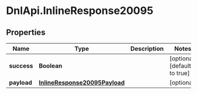 # DnlApi.InlineResponse20095

## Properties
Name | Type | Description | Notes
------------ | ------------- | ------------- | -------------
**success** | **Boolean** |  | [optional] [default to true]
**payload** | [**InlineResponse20095Payload**](InlineResponse20095Payload.md) |  | [optional] 


